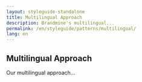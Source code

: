 ```yaml
---
layout: styleguide-standalone
title: Multilingual Approach
description: Brandmine's multilingual...
permalink: /en/styleguide/patterns/multilingual/
lang: en
---
```


## Multilingual Approach

Our multilingual approach...